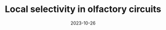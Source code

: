 ---
title: Local selectivity in olfactory circuits 
date: 2023-10-26
external_link: https://www.linkedin.com/in/vikas-kumar-446375202/?originalSubdomain=in


---